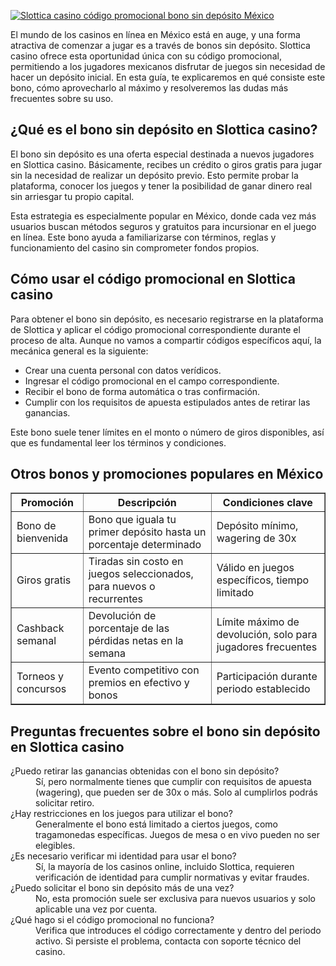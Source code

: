[![Slottica casino código promocional bono sin depósito México](https://123-caf.pages.dev/gitsignup.png)](https://vrmoo.ru/Bt82HjjY)

<p>El mundo de los casinos en línea en México está en auge, y una forma atractiva de comenzar a jugar es a través de bonos sin depósito. Slottica casino ofrece esta oportunidad única con su código promocional, permitiendo a los jugadores mexicanos disfrutar de juegos sin necesidad de hacer un depósito inicial. En esta guía, te explicaremos en qué consiste este bono, cómo aprovecharlo al máximo y resolveremos las dudas más frecuentes sobre su uso.</p>  <h2>¿Qué es el bono sin depósito en Slottica casino?</h2> <p>El bono sin depósito es una oferta especial destinada a nuevos jugadores en Slottica casino. Básicamente, recibes un crédito o giros gratis para jugar sin la necesidad de realizar un depósito previo. Esto permite probar la plataforma, conocer los juegos y tener la posibilidad de ganar dinero real sin arriesgar tu propio capital.</p> <p>Esta estrategia es especialmente popular en México, donde cada vez más usuarios buscan métodos seguros y gratuitos para incursionar en el juego en línea. Este bono ayuda a familiarizarse con términos, reglas y funcionamiento del casino sin comprometer fondos propios.</p>  <h2>Cómo usar el código promocional en Slottica casino</h2> <p>Para obtener el bono sin depósito, es necesario registrarse en la plataforma de Slottica y aplicar el código promocional correspondiente durante el proceso de alta. Aunque no vamos a compartir códigos específicos aquí, la mecánica general es la siguiente:</p> <ul>   <li>Crear una cuenta personal con datos verídicos.</li>   <li>Ingresar el código promocional en el campo correspondiente.</li>   <li>Recibir el bono de forma automática o tras confirmación.</li>   <li>Cumplir con los requisitos de apuesta estipulados antes de retirar las ganancias.</li> </ul> <p>Este bono suele tener límites en el monto o número de giros disponibles, así que es fundamental leer los términos y condiciones.</p>  <h2>Otros bonos y promociones populares en México</h2> <table border="1" cellpadding="8" cellspacing="0" style="border-collapse: collapse;">   <thead>     <tr>       <th>Promoción</th>       <th>Descripción</th>       <th>Condiciones clave</th>     </tr>   </thead>   <tbody>     <tr>       <td>Bono de bienvenida</td>       <td>Bono que iguala tu primer depósito hasta un porcentaje determinado</td>       <td>Depósito mínimo, wagering de 30x</td>     </tr>     <tr>       <td>Giros gratis</td>       <td>Tiradas sin costo en juegos seleccionados, para nuevos o recurrentes</td>       <td>Válido en juegos específicos, tiempo limitado</td>     </tr>     <tr>       <td>Cashback semanal</td>       <td>Devolución de porcentaje de las pérdidas netas en la semana</td>       <td>Límite máximo de devolución, solo para jugadores frecuentes</td>     </tr>     <tr>       <td>Torneos y concursos</td>       <td>Evento competitivo con premios en efectivo y bonos</td>       <td>Participación durante periodo establecido</td>     </tr>   </tbody> </table>  <h2>Preguntas frecuentes sobre el bono sin depósito en Slottica casino</h2> <dl>   <dt>¿Puedo retirar las ganancias obtenidas con el bono sin depósito?</dt>   <dd>Sí, pero normalmente tienes que cumplir con requisitos de apuesta (wagering), que pueden ser de 30x o más. Solo al cumplirlos podrás solicitar retiro.</dd>    <dt>¿Hay restricciones en los juegos para utilizar el bono?</dt>   <dd>Generalmente el bono está limitado a ciertos juegos, como tragamonedas específicas. Juegos de mesa o en vivo pueden no ser elegibles.</dd>    <dt>¿Es necesario verificar mi identidad para usar el bono?</dt>   <dd>Sí, la mayoría de los casinos online, incluido Slottica, requieren verificación de identidad para cumplir normativas y evitar fraudes.</dd>    <dt>¿Puedo solicitar el bono sin depósito más de una vez?</dt>   <dd>No, esta promoción suele ser exclusiva para nuevos usuarios y solo aplicable una vez por cuenta.</dd>    <dt>¿Qué hago si el código promocional no funciona?</dt>   <dd>Verifica que introduces el código correctamente y dentro del periodo activo. Si persiste el problema, contacta con soporte técnico del casino.</dd> </dl>